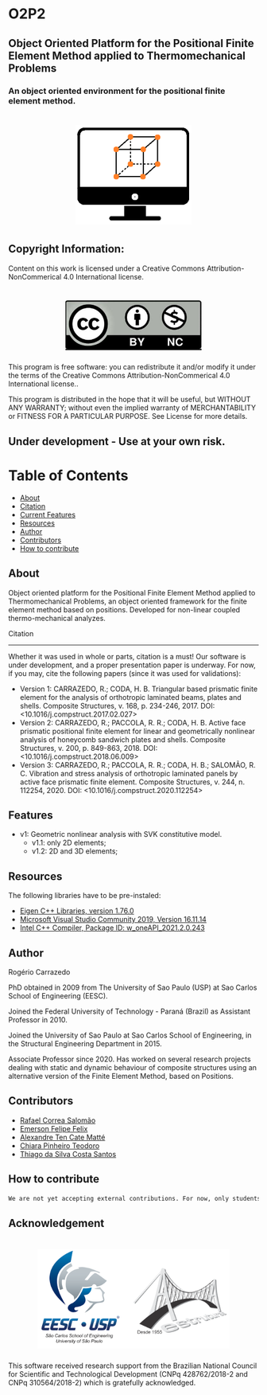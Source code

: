 # O2P2
## Object Oriented Platform for the Positional Finite Element Method applied to Thermomechanical Problems
### An object oriented environment for the positional finite element method.

<h1 align="center">
  <img alt="Banner" title="#Banner" height="200" src="./images/Icon.png" />
</h1>

## Copyright Information:
Content on this work is licensed under a Creative Commons Attribution-NonCommerical 4.0 International license.

<h1 align="center">
  <img alt="Banner" title="#Banner" height="100" src="./images/CC-BY-NC.jpg" />
</h1>

This program is free software: you can redistribute it and/or modify it under the terms of the Creative Commons Attribution-NonCommerical 4.0 International license..

This program is distributed in the hope that it will be useful, but WITHOUT ANY WARRANTY; without even the implied warranty of MERCHANTABILITY or FITNESS FOR A PARTICULAR PURPOSE. See License for more details.

## Under development - Use at your own risk.

Table of Contents
=================
<!--ts-->
   * [About](#about)
   * [Citation](#citation)
   * [Current Features](#features)
   * [Resources](#resources)
   * [Author](#author)
   * [Contributors](#contributors)
   * [How to contribute](#how-to-contribute)
<!--te-->

About
-----
Object oriented platform for the Positional Finite Element Method applied to Thermomechanical Problems, an object oriented framework for the finite element method based on positions. Developed for non-linear coupled thermo-mechanical analyzes.

Citation
________
  Whether it was used in whole or parts, citation is a must! Our software is under development, and a proper presentation paper is underway.
  For now, if you may, cite the following papers (since it was used for validations):
  - Version 1: CARRAZEDO, R.; CODA, H. B. Triangular based prismatic finite element for the analysis of orthotropic laminated beams, plates and shells. Composite Structures, v. 168, p. 234-246, 2017.
  DOI: <10.1016/j.compstruct.2017.02.027>
  - Version 2: CARRAZEDO, R.; PACCOLA, R. R.; CODA, H. B. Active face prismatic positional finite element for linear and geometrically nonlinear analysis of honeycomb sandwich plates and shells. Composite Structures, v. 200, p. 849-863, 2018.
  DOI: <10.1016/j.compstruct.2018.06.009>
  - Version 3: CARRAZEDO, R.; PACCOLA, R. R.; CODA, H. B.; SALOMÃO, R. C. Vibration and stress analysis of orthotropic laminated panels by active face prismatic finite element. Composite Structures, v. 244, n. 112254, 2020.
  DOI: <10.1016/j.compstruct.2020.112254>


Features
--------
- v1: Geometric nonlinear analysis with SVK constitutive model.
	- v1.1: only 2D elements;
	- v1.2: 2D and 3D elements;

Resources
---------
The following libraries have to be pre-instaled:

- [Eigen C++ Libraries, version 1.76.0](https://eigen.tuxfamily.org/)
- [Microsoft Visual Studio Community 2019, Version 16.11.14](https://visualstudio.microsoft.com/)
- [Intel C++ Compiler, Package ID: w_oneAPI_2021.2.0.243](https://software.intel.com/content/www/us/en/develop/tools/oneapi.html)

Author
------
Rogério Carrazedo

PhD obtained in 2009 from The University of Sao Paulo (USP) at Sao Carlos School of Engineering (EESC).

Joined the Federal University of Technology - Paraná (Brazil) as Assistant Professor in 2010.

Joined the University of Sao Paulo at Sao Carlos School of Engineering, in the Structural Engineering Department in 2015.

Associate Professor since 2020. Has worked on several research projects dealing with static and dynamic behaviour of composite structures using an alternative version of the Finite Element Method, based on Positions.

Contributors
------------
 - [Rafael Correa Salomão](http://lattes.cnpq.br/4408319800130401)
 - [Emerson Felipe Felix](http://lattes.cnpq.br/8352527462118419)
 - [Alexandre Ten Cate Matté](https://lattes.cnpq.br/8144116395864291)
 - [Chiara Pinheiro Teodoro](http://lattes.cnpq.br/6999948388655115)
 - [Thiago da Silva Costa Santos](http://lattes.cnpq.br/6048758348229035)


How to contribute
-----------------
```bash
We are not yet accepting external contributions. For now, only students supervised by the head of this project may contribute. Nevertheless, you may use it as seen fit.
```

Acknowledgement
---------------
<h1 align="center">
  <img alt="Banner" title="#Banner" height="200" src="./images/logo_inst.png" />
</h1>

This software received research support from the Brazilian National Council for Scientific and Technological Development (CNPq 428762/2018-2 and CNPq 310564/2018-2) which is gratefully acknowledged.
